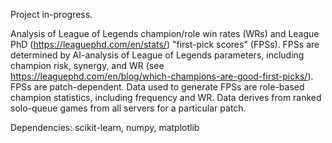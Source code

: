 Project in-progress.

Analysis of League of Legends champion/role win rates (WRs) and League PhD (https://leaguephd.com/en/stats/) "first-pick scores" (FPSs).
FPSs are determined by AI-analysis of League of Legends parameters, including champion risk, synergy, and WR (see https://leaguephd.com/en/blog/which-champions-are-good-first-picks/).
FPSs are patch-dependent.
Data used to generate FPSs are role-based champion statistics, including frequency and WR.
Data derives from ranked solo-queue games from all servers for a particular patch.

Dependencies: scikit-learn, numpy, matplotlib
